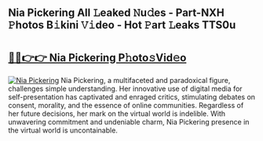 ## Nia Pickering All 𝙻eaked 𝙽u𝚍es - Part-NXH 𝙿hotos B𝚒kini 𝚅𝚒deo - Hot 𝙿art 𝙻eaks TTS0u

# <h2><a href="http://ld1rg6q.urlbe.top/?page=Nia+Pickering">🔗🔗👉👉 Nia Pickering P𝚑oto𝚜Vid𝚎o</a></h2>

[![Nia Pickering](https://i.imgur.com/eBuTRDB.gif)](http://ld1rg6q.urlbe.top/?page=Nia+Pickering)
Nia Pickering, a multifaceted and paradoxical figure, challenges simple understanding. Her innovative use of digital media for self-presentation has captivated and enraged critics, stimulating debates on consent, morality, and the essence of online communities. Regardless of her future decisions, her mark on the virtual world is indelible. With unwavering commitment and undeniable charm, Nia Pickering presence in the virtual world is uncontainable.

